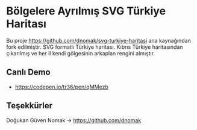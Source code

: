# Bölgelere Ayrılmış SVG Türkiye Haritası

Bu proje https://github.com/dnomak/svg-turkiye-haritasi ana kaynağından fork edilmiştir.
SVG formatlı Türkiye haritası. Kıbrıs Türkiye haritasından çıkarılmış ve her il kendi gölgesinin arkaplan rengini almıştır.

## Canlı Demo
 - https://codepen.io/tr36/pen/qMMezb

## Teşekkürler
Doğukan Güven Nomak -> https://github.com/dnomak



